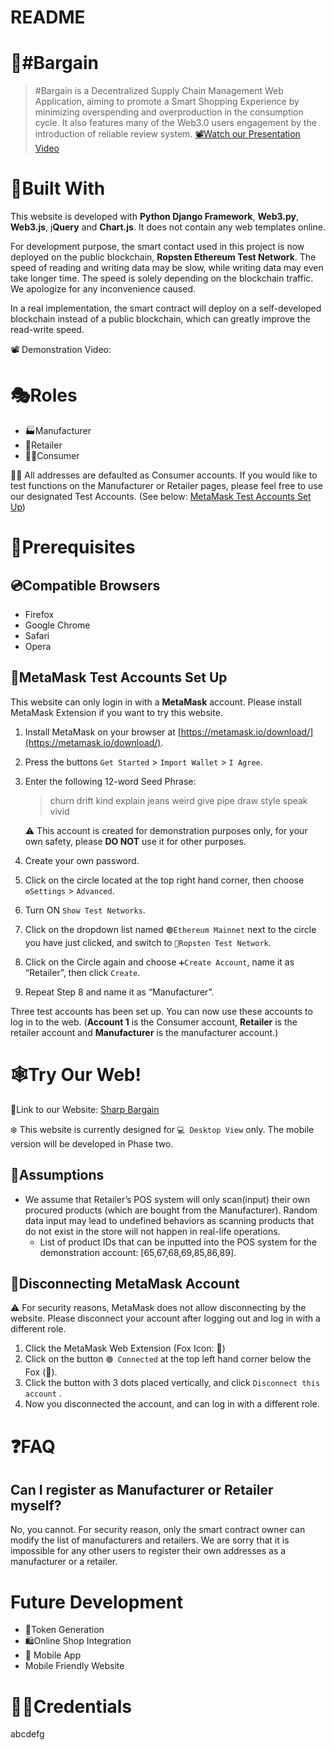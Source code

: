 # README

# 🛒#Bargain

> #Bargain is a Decentralized Supply Chain Management Web Application, aiming to promote a Smart Shopping Experience by minimizing overspending and overproduction in the consumption cycle. It also features many of the Web3.0 users engagement by the introduction of reliable review system. 
[📽Watch our Presentation Video]()
> 

# 🔨Built With

This website is developed with **Python Django Framework**, **Web3.py**, **Web3.js**, j**Query** and **Chart.js**. It does not contain any web templates online.

For development purpose, the smart contact used in this project is now deployed on the public blockchain, **Ropsten Ethereum Test Network**. The speed of reading and writing data may be slow, while writing data may even take longer time. The speed is solely depending on the blockchain traffic. We apologize for any inconvenience caused. 

In a real implementation, the smart contract will deploy on a self-developed blockchain instead of a public blockchain, which can greatly improve the read-write speed.

📽 Demonstration Video:

# 🎭Roles

- 🏭Manufacturer
- 🏬Retailer
- 🧑🏻Consumer

🐻‍❄️ All addresses are defaulted as Consumer accounts. If you would like to test functions on the Manufacturer or Retailer pages, please feel free to use our designated Test Accounts. (See below: [MetaMask Test Accounts Set Up](https://github.com/GaryTin/hackUST_2022#metamask-test-accounts-set-up))


# 🔰Prerequisites

## 💿Compatible Browsers

- Firefox
- Google Chrome
- Safari
- Opera

## 🦊MetaMask Test Accounts Set Up

This website can only login in with a **MetaMask** account. Please install MetaMask Extension if you want to try this website. 

1. Install MetaMask on your browser at [https://metamask.io/download/](https://metamask.io/download/).
2. Press the buttons `Get Started` > `Import Wallet` > `I Agree`.
3. Enter the following 12-word Seed Phrase:
    
    > churn drift kind explain jeans weird give pipe draw style speak vivid
    > 
    
    ⚠️ This account is created for demonstration purposes only, for your own safety, please **DO NOT** use it for other purposes.
    
    
4. Create your own password.
5. Click on the circle located at the top right hand corner, then choose `⚙Settings` > `Advanced`.
6. Turn ON `Show Test Networks`.
7. Click on the dropdown list named `🟢Ethereum Mainnet` next to the circle you have just clicked, and switch to `🔴Ropsten Test Network`.
8. Click on the Circle again and choose `➕Create Account`, name it as “Retailer”, then click `Create`.
9. Repeat Step 8 and name it as “Manufacturer”.

Three test accounts has been set up. You can now use these accounts to log in to the web. (**Account 1** is the Consumer account, **Retailer** is the retailer account and **Manufacturer** is the manufacturer account.)

# 🕸Try Our Web!

🔗Link to our Website:  [Sharp Bargain](http://tinkwaiki.pythonanywhere.com/SharpBargain/index/)


❄️ This website is currently designed for `💻 Desktop View` only. The mobile version will be developed in Phase two.

## 💭Assumptions

- We assume that Retailer’s POS system will only scan(input) their own procured products (which are bought from the Manufacturer). Random data input may lead to undefined behaviors as scanning products that do not exist in the store will not happen in real-life operations.
    - List of product IDs that can be inputted into the POS system for the demonstration account: [65,67,68,69,85,86,89].

## 🔌Disconnecting MetaMask Account

⚠️ For security reasons, MetaMask does not allow disconnecting by the website. Please  disconnect your account after logging out and log in with a different role.


1. Click the MetaMask Web Extension (Fox Icon: 🦊) 
2. Click on the button `🟢 Connected`  at the top left hand corner below the Fox (🦊).
3. Click the button with 3 dots placed vertically, and click `Disconnect this account` .
4. Now you disconnected the account, and can log in with a different role.

# ❓FAQ

## Can I register as Manufacturer or Retailer myself?

No, you cannot. For security reason, only the smart contract owner can modify the list of manufacturers and retailers. We are sorry that it is impossible for any other users to register their own addresses as a manufacturer or a retailer.

# Future Development

- 🎫Token Generation
- 🛍Online Shop Integration
- 📱 Mobile App
- Mobile Friendly Website

# 🙌🏻Credentials

abcdefg
